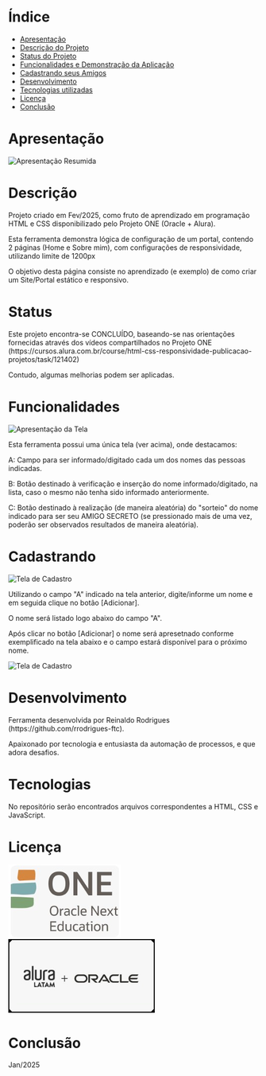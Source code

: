 # Índice 

* [Apresentação](#Apresentação)
* [Descrição do Projeto](#Descrição)
* [Status do Projeto](#Status)
* [Funcionalidades e Demonstração da Aplicação](#Funcionalidades)
* [Cadastrando seus Amigos](#Cadastrando)
* [Desenvolvimento](#Desenvolvimento)
* [Tecnologias utilizadas](#Tecnologias)
* [Licença](#Licença)
* [Conclusão](#Conclusão)


# Apresentação
![Apresentação Resumida](assets/Read-me.jpg)

# Descrição
<p>Projeto criado em Fev/2025, como fruto de aprendizado em programação HTML e CSS disponibilizado pelo Projeto ONE (Oracle + Alura).</p>
<p>Esta ferramenta demonstra lógica de configuração de um portal, contendo 2 páginas (Home e Sobre mim), com configurações de responsividade, utilizando limite de 1200px</p>
<p></p>
<p>O objetivo desta página consiste no aprendizado (e exemplo) de como criar um Site/Portal estático e responsivo.</p>

# Status
<p>Este projeto encontra-se CONCLUÍDO, baseando-se nas orientações fornecidas através dos vídeos compartilhados no Projeto ONE (https://cursos.alura.com.br/course/html-css-responsividade-publicacao-projetos/task/121402)</p>
<p>Contudo, algumas melhorias podem ser aplicadas.</p>

# Funcionalidades
![Apresentação da Tela](assets/tela.jpg)
<p></p>
<p>Esta ferramenta possui uma única tela (ver acima), onde destacamos:</p>
<p>A: Campo para ser informado/digitado cada um dos nomes das pessoas indicadas.</p>
<p>B: Botão destinado à verificação e inserção do nome informado/digitado, na lista, caso o mesmo não tenha sido informado anteriormente.</p>
<p>C: Botão destinado à realização (de maneira aleatória) do "sorteio" do nome indicado para ser seu AMIGO SECRETO (se pressionado mais de uma vez, poderão ser observados resultados de maneira aleatória).</p>
<p></p>

# Cadastrando
![Tela de Cadastro](assets/telacadastro.jpg)
<p></p>
<p>Utilizando o campo "A" indicado na tela anterior, digite/informe um nome e em seguida clique no botão [Adicionar].</p>
<p>O nome será listado logo abaixo do campo "A".</p>
<p></p>
<p>Após clicar no botão [Adicionar] o nome será apresetnado conforme exemplificado na tela abaixo e o campo estará disponível para o próximo nome.</p>

![Tela de Cadastro](assets/telaproximocadastro.jpg)

# Desenvolvimento
<p>Ferramenta desenvolvida por Reinaldo Rodrigues (https://github.com/rrodrigues-ftc).</p>
<p>Apaixonado por tecnologia e entusiasta da automação de processos, e que adora desafios.</p>

# Tecnologias
<p>No repositório serão encontrados arquivos correspondentes a HTML, CSS e JavaScript.</p>

# Licença
![Licença 2](assets/one.jpg)
![Licença 1](assets/AluraOracle.jpg)

# Conclusão
<p>Jan/2025</p> 
